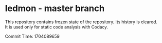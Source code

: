 # ledmon - master branch

This repository contains frozen state of the repository.
Its history is cleared. It is used only for static code
analysis with Codacy.

Commit Time: 1704089659
